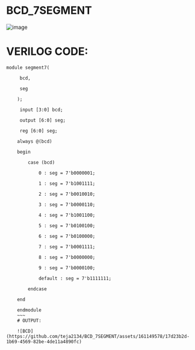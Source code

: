 # BCD_7SEGMENT

![image](https://github.com/RESMIRNAIR/BCD_7SEGMENT/assets/154305926/804ab8db-8637-45ac-b10f-80e77d818d61)

# VERILOG CODE:
~~~
module segment7(

     bcd,

     seg
    
    );
    
     input [3:0] bcd;
    
     output [6:0] seg;
     
     reg [6:0] seg;

    always @(bcd)
    
    begin
    
        case (bcd)
        
            0 : seg = 7'b0000001;
            
            1 : seg = 7'b1001111;
            
            2 : seg = 7'b0010010;
            
            3 : seg = 7'b0000110;
            
            4 : seg = 7'b1001100;
            
            5 : seg = 7'b0100100;
            
            6 : seg = 7'b0100000;
            
            7 : seg = 7'b0001111;
            
            8 : seg = 7'b0000000;
            
            9 : seg = 7'b0000100;
            
            default : seg = 7'b1111111; 
        
        endcase
    
    end

    endmodule
    ~~~
    # OUTPUT:

    ![BCD](https://github.com/teja2134/BCD_7SEGMENT/assets/161149578/17d23b2d-1b69-4569-82be-4de11a4890fc)
